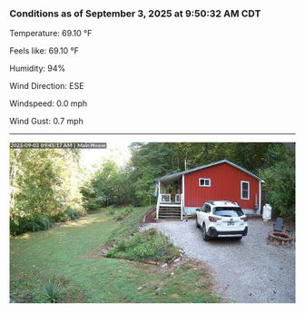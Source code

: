 ### Conditions as of September 3, 2025 at 9:50:32 AM CDT 

Temperature: 69.10 &deg;F

Feels like: 69.10 &deg;F

Humidity: 94%

Wind Direction: ESE

Windspeed: 0.0 mph

Wind Gust: 0.7 mph

---

<img src="./images/latest.jpeg"/>

